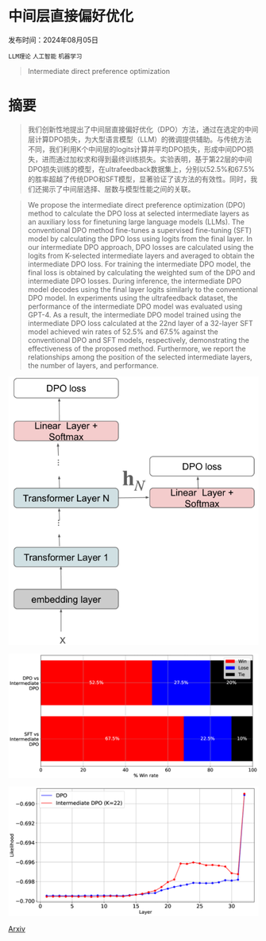 # 中间层直接偏好优化

发布时间：2024年08月05日

`LLM理论` `人工智能` `机器学习`

> Intermediate direct preference optimization

# 摘要

> 我们创新性地提出了中间层直接偏好优化（DPO）方法，通过在选定的中间层计算DPO损失，为大型语言模型（LLM）的微调提供辅助。与传统方法不同，我们利用K个中间层的logits计算并平均DPO损失，形成中间DPO损失，进而通过加权求和得到最终训练损失。实验表明，基于第22层的中间DPO损失训练的模型，在ultrafeedback数据集上，分别以52.5%和67.5%的胜率超越了传统DPO和SFT模型，显著验证了该方法的有效性。同时，我们还揭示了中间层选择、层数与模型性能之间的关联。

> We propose the intermediate direct preference optimization (DPO) method to calculate the DPO loss at selected intermediate layers as an auxiliary loss for finetuning large language models (LLMs). The conventional DPO method fine-tunes a supervised fine-tuning (SFT) model by calculating the DPO loss using logits from the final layer. In our intermediate DPO approach, DPO losses are calculated using the logits from K-selected intermediate layers and averaged to obtain the intermediate DPO loss. For training the intermediate DPO model, the final loss is obtained by calculating the weighted sum of the DPO and intermediate DPO losses. During inference, the intermediate DPO model decodes using the final layer logits similarly to the conventional DPO model. In experiments using the ultrafeedback dataset, the performance of the intermediate DPO model was evaluated using GPT-4. As a result, the intermediate DPO model trained using the intermediate DPO loss calculated at the 22nd layer of a 32-layer SFT model achieved win rates of 52.5% and 67.5% against the conventional DPO and SFT models, respectively, demonstrating the effectiveness of the proposed method. Furthermore, we report the relationships among the position of the selected intermediate layers, the number of layers, and performance.

![中间层直接偏好优化](../../../paper_images/2408.02923/x1.png)

![中间层直接偏好优化](../../../paper_images/2408.02923/x2.png)

![中间层直接偏好优化](../../../paper_images/2408.02923/x3.png)

[Arxiv](https://arxiv.org/abs/2408.02923)